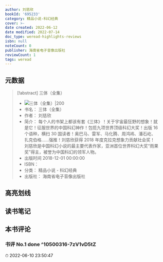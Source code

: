 ```yaml
---
author: 刘慈欣
bookId: '695233'
category: 精品小说-科幻经典
cover: >-
date created: 2022-06-12
date modified: 2022-07-14
doc_type: weread-highlights-reviews
isbn: null
noteCount: 0
publisher: 海南省电子音像出版社
reviewCount: 1
tags: weread
---
```


## 元数据

> [!abstract] 三体（全集）
> - ![ 三体（全集）|200](https://wfqqreader-1252317822.image.myqcloud.com/cover/233/695233/t7_695233.jpg)
> - 书名： 三体（全集）
> - 作者： 刘慈欣
> - 简介： 每个人的书架上都该有套《三体》！关于宇宙最狂野的想象！就是它！征服世界的中国科幻神作！包揽九项世界顶级科幻大奖！出版 16 个语种，横扫 30 国读者！奥巴马、雷军、马化腾、周鸿袆、潘石屹、扎克伯格……强推！刘慈欣获得 2018 年度克拉克想象力贡献社会奖！刘慈欣是中国科幻小说的最主要代表作家，亚洲首位世界科幻大奖“雨果奖”得主，被誉为中国科幻的领军人物。
> - 出版时间 2018-12-01 00:00:00
> - ISBN：
> - 分类： 精品小说 - 科幻经典
> - 出版社： 海南省电子音像出版社

## 高亮划线

## 读书笔记

## 本书评论

### 书评 No.1 done ^10500316-7zV1vD5tZ

⏱ 2022-06-10 23:50:47
